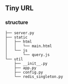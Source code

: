 ## Tiny URL 

### structure 
```
├── server.py
├── static
│   ├── html
│   │   └── main.html
│   └── js
│       └── query.js
└── util
    ├── __init__.py
    ├── app.py
    ├── config.py
    └── redis_singleton.py
```
